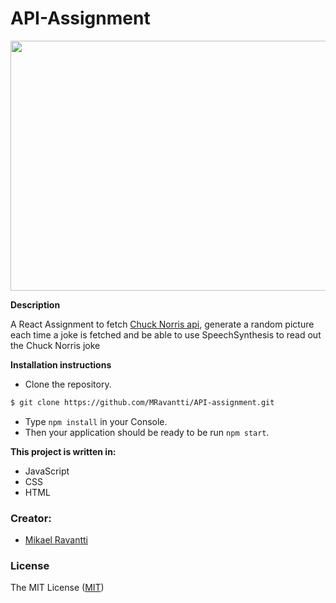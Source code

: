 # API-Assignment
<img src="https://media.giphy.com/media/3hvmlYNsOTFWE/giphy.gif" width="800" height="400" />


**Description**

A React Assignment to fetch [Chuck Norris api](https://api.chucknorris.io/), generate a random picture each time a joke is fetched and be able to use  SpeechSynthesis to read out the Chuck Norris joke

**Installation instructions**

- Clone the repository.
```sh
$ git clone https://github.com/MRavantti/API-assignment.git
```
- Type `npm install` in your Console.
- Then your application should be ready to be run `npm start`.

**This project is written in:**

- JavaScript
- CSS
- HTML

### Creator:
- [Mikael Ravantti](https://github.com/MRavantti)

### License

The MIT License ([MIT](https://raw.githubusercontent.com/MRavantti/API-assignment/master/LICENSE))